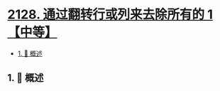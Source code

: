 # [2128. 通过翻转行或列来去除所有的 1【中等】](https://github.com/Tdahuyou/TNotes.leetcode/tree/main/notes/2128.%20%E9%80%9A%E8%BF%87%E7%BF%BB%E8%BD%AC%E8%A1%8C%E6%88%96%E5%88%97%E6%9D%A5%E5%8E%BB%E9%99%A4%E6%89%80%E6%9C%89%E7%9A%84%201%E3%80%90%E4%B8%AD%E7%AD%89%E3%80%91)

<!-- region:toc -->

- [1. 📝 概述](#1--概述)

<!-- endregion:toc -->

## 1. 📝 概述
